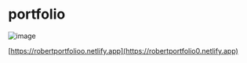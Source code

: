 # portfolio

![image](https://user-images.githubusercontent.com/126025896/234651847-382f4418-0bc4-4014-b4f7-e445b9af68ea.png)

[https://robertportfolioo.netlify.app](https://robertportfolio0.netlify.app)
